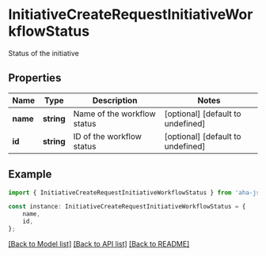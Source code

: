 # InitiativeCreateRequestInitiativeWorkflowStatus

Status of the initiative

## Properties

Name | Type | Description | Notes
------------ | ------------- | ------------- | -------------
**name** | **string** | Name of the workflow status | [optional] [default to undefined]
**id** | **string** | ID of the workflow status | [optional] [default to undefined]

## Example

```typescript
import { InitiativeCreateRequestInitiativeWorkflowStatus } from 'aha-js';

const instance: InitiativeCreateRequestInitiativeWorkflowStatus = {
    name,
    id,
};
```

[[Back to Model list]](../README.md#documentation-for-models) [[Back to API list]](../README.md#documentation-for-api-endpoints) [[Back to README]](../README.md)

